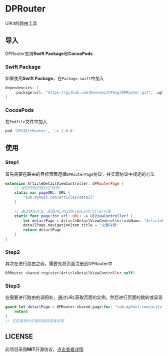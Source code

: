 # DPRouter

UIKit的路由工具

## 导入

DPRouter支持**Swift Package**和**CocoaPods**

### Swift Package

如果使用**Swift Package**，在`Package.swift`中加入

```swift
dependencies: [
    .package(url: "https://github.com/DancewithPeng/DPRouter.git", .upToNextMinor(from: "1.0.0"))
]
```

### CocoaPods

在`Podfile`文件中加入

```ruby
pod 'DPUIKitRouter', '~> 1.0.0'
```

## 使用

### Step1

首先需要在路由的目标页面遵循`DPRouterPage`协议，并实现协议中规定的方法

```swift
extension ArticleDetailViewController: DPRouterPage {
  	// 返回目标页面对应的URL
    static var pageURL: URL {
        "sub.myhost.com/articles/detail"
    }
    
  	// 通过静态方法，返回URL对应的ViewController实例
    static func page(for url: URL) -> UIViewController? {
        let detailPage = ArticleDetailViewController(nibName: "ArticleDetailViewController", bundle: Bundle(for: ArticleDetailViewController.self))
        detailPage.navigationItem.title = "文章详情"
        return detailPage
    }       
}
```

### Step2

其次在进行路由之前，需要先将页面注册到DPRouter中

```swift
DPRouter.shared.register(ArticleDetailViewController.self)
```

### Step3

在需要进行路由的调用处，通过URL获取页面的实例，然后进行页面的跳转或呈现

```swift
guard let detailPage = DPRouter.shared.page(for: "sub.myhost.com/articles/detail") else {
    return
}
// 在这里进行页面的跳转或者呈现
```



## LICENSE

此项目采用**MIT**开源协议，[点击查看详情](LICENSE)

